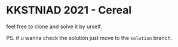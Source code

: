 # KKSTNIAD 2021 - Cereal

feel free to clone and solve it by urself.

PS. if u wanna check the solution just move to the `solution` branch.
